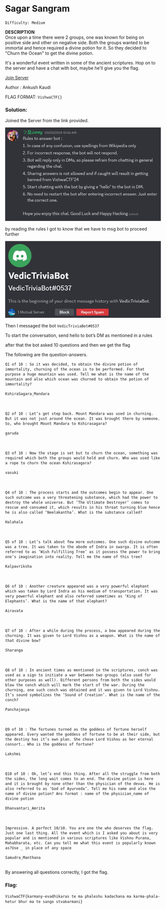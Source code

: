 # Sagar Sangram
`Difficulty: Medium`

**DESCRIPTION**<br>
Once upon a time there were 2 groups, one was known for being on positive side and other on negative side. Both the groups wanted to be immortal and hence required a divine potion for it. So they decided to "Churn the Ocean" to get the divine potion.

It's a wonderful event written in some of the ancient scriptures. Hop on to the server and have a chat with bot, maybe he'll give you the flag.

[Join Server](https://discord.com/invite/XWuMMwFA)

Author : Ankush Kaudi

FLAG FORMAT: `VishwaCTF{}`

### Solution:

Joined the Server from the link provided.

![](../../assets/1_hkyMgcsKrwr9LvV8ypUOLA.webp)

by reading the rules I got to know that we have to msg bot to proceed further

![](../../assets/1_MQxsrZvbkAl6D3qOoNU-2g.webp)

Then I messaged the bot `VedicTriviaBot#0537`

To start the conversation, send hello to bot’s DM as mentioned in a rules

after that the bot asked 10 questions and then we get the flag

The following are the question-answers.

```
Q1 of 10 : So it was decided, to obtain the divine potion of immortality, churning of the ocean is to be performed. For that purpose a huge mountain was used. Tell me what is the name of the mountain and also which ocean was churned to obtain the potion of immortality?
```
`KshiraSagara_Mandara`
<br><br><br>

```
Q2 of 10 : Let’s get step back. Mount Mandara was used in churning. But it was not just around the ocean. It was brought there by someone. So, who brought Mount Mandara to Kshirasagara?
```
`garuda`
<br><br><br>

```
Q3 of 10 : Now the stage is set but to churn the ocean, something was required which both the groups would hold and churn. Who was used like a rope to churn the ocean Kshirasagara?
```
`vasuki`
<br><br><br>

```
Q4 of 10 : The process starts and the outcomes begin to appear. One such outcome was a very threatening substance, which had the power to destroy the whole universe. But ‘The Ultimate Destroyer’ comes to rescue and consumed it, which results in his throat turning blue hence he is also called ‘Neelakantha’. What is the substance called?
```
`Halahala`
<br><br><br>

```
Q5 of 10 : Let’s talk about few more outcomes. One such divine outcome was a tree. It was taken to the abode of Indra in swarga. It is often referred to as ‘Wish Fulfilling Tree’ as it possess the power to bring one’s imagination into reality. Tell me the name of this tree?
```
`Kalpavriksha`
<br><br><br>

```
Q6 of 10 : Another creature appeared was a very powerful elephant which was taken by Lord Indra as his medium of transportation. It was very powerful elephant and also referred sometimes as ‘King of Elephants’. What is the name of that elephant?
```
`Airavata`
<br><br><br>

```
Q7 of 10 : After a while during the process, a bow appeared during the churning. It was given to Lord Vishnu as a weapon. What is the name of that divine bow?
```
`Sharanga`
<br><br><br>

```
Q8 of 10 : In ancient times as mentioned in the scriptures, conch was used as a sign to initiate a war between two groups (also used for other purposes as well). Different persons from both the sides would blow the conch which will mark the start of the war. During the churning, one such conch was obtained and it was given to Lord Vishnu. It’s sound symbolizes the ‘Sound of Creation’. What is the name of the conch?
```
`Panchajanya`
<br><br><br>

```
Q9 of 10 : The fortunes turned as the goddess of fortune herself appeared. Every wanted the goddess of fortune to be at their side, but the destiny has it’s own plan. She chose Lord Vishnu as her eternal consort.. Who is the goddess of fortune?
```
`Lakshmi`
<br><br><br>

```
Q10 of 10 : Ok, let’s end this thing. After all the struggle from both the sides, the long wait comes to an end. The divine potion is here and it is brought by none other than the physician of the devas. He is also referred to as ‘God of Ayurveda’. Tell me his name and also the name of divine potion? Ans format : name of the physician_name of divine potion
```
`Dhanvantari_Amrita`
<br><br><br>

```
Impressive. A perfect 10/10. You are one the who deserves the flag. Just one last thing. All the event which is I asked you about is very popular and is mentioned in various scriptures like Vishnu Purana, Mahabharata, etc. Can you tell me what this event is popularly known as?Use _ in place of any space
```
`Samudra_Manthana`
<br><br>


By answering all questions correctly, I got the flag.

### Flag:
`VishwaCTF{karmany-evadhikaras te ma phaleshu kadachana ma karma-phala-hetur bhur ma te sango stvakarmani}`